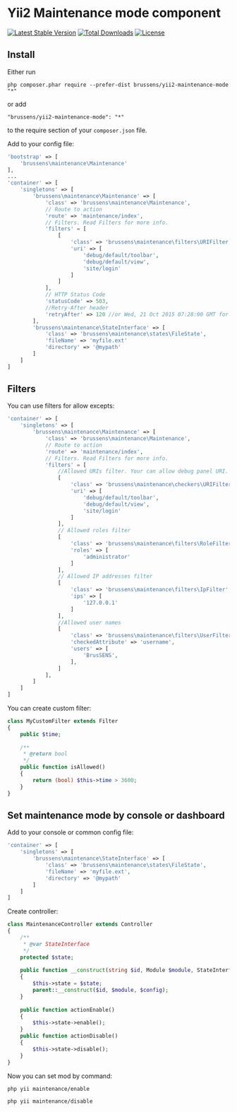 # Yii2 Maintenance mode component
[![Latest Stable Version](https://poser.pugx.org/brussens/yii2-maintenance-mode/v/stable)](https://packagist.org/packages/brussens/yii2-maintenance-mode)
[![Total Downloads](https://poser.pugx.org/brussens/yii2-maintenance-mode/downloads)](https://packagist.org/packages/brussens/yii2-maintenance-mode)
[![License](https://poser.pugx.org/brussens/yii2-maintenance-mode/license)](https://packagist.org/packages/brussens/yii2-maintenance-mode)
## Install
Either run
```
php composer.phar require --prefer-dist brussens/yii2-maintenance-mode "*"
```

or add

```
"brussens/yii2-maintenance-mode": "*"
```

to the require section of your `composer.json` file.

Add to your config file:
```php
'bootstrap' => [
    'brussens\maintenance\Maintenance'
],
...
'container' => [
    'singletons' => [
        'brussens\maintenance\Maintenance' => [
            'class' => 'brussens\maintenance\Maintenance',
            // Route to action
            'route' => 'maintenance/index',
            // Filters. Read Filters for more info.
            'filters' = [
                [
                    'class' => 'brussens\maintenance\filters\URIFilter',
                    'uri' => [
                        'debug/default/toolbar',
                        'debug/default/view',
                        'site/login'
                    ]
                ]
            ],
            // HTTP Status Code
            'statusCode' => 503,
            //Retry-After header
            'retryAfter' => 120 //or Wed, 21 Oct 2015 07:28:00 GMT for example
        ],
        'brussens\maintenance\StateInterface' => [
            'class' => 'brussens\maintenance\states\FileState',
            'fileName' => 'myfile.ext'
            'directory' => '@mypath'
        ]
    ]
]
```

## Filters
You can use filters for allow excepts:

```php
'container' => [
    'singletons' => [
        'brussens\maintenance\Maintenance' => [
            'class' => 'brussens\maintenance\Maintenance',
            // Route to action
            'route' => 'maintenance/index',
            // Filters. Read Filters for more info.
            'filters' = [
                //Allowed URIs filter. Your can allow debug panel URI.
                [
                    'class' => 'brussens\maintenance\checkers\URIFilter',
                    'uri' => [
                        'debug/default/toolbar',
                        'debug/default/view',
                        'site/login'
                    ]
                ],
                // Allowed roles filter
                [
                    'class' => 'brussens\maintenance\filters\RoleFilter',
                    'roles' => [
                        'administrator'
                    ]
                ],
                // Allowed IP addresses filter
                [
                    'class' => 'brussens\maintenance\filters\IpFilter',
                    'ips' => [
                        '127.0.0.1'
                    ]
                ],
                //Allowed user names
                [
                    'class' => 'brussens\maintenance\filters\UserFilter',
                    'checkedAttribute' => 'username',
                    'users' => [
                        'BrusSENS',
                    ],
                ]
            ],
        ]
    ]
]
```
You can create custom filter:
```php
class MyCustomFilter extends Filter
{
    public $time;
    
    /**
     * @return bool
     */
    public function isAllowed()
    {
        return (bool) $this->time > 3600;
    }
}
```

## Set maintenance mode by console or dashboard

Add to your console or common config file:
```php
'container' => [
    'singletons' => [
        'brussens\maintenance\StateInterface' => [
            'class' => 'brussens\maintenance\states\FileState',
            'fileName' => 'myfile.ext',
            'directory' => '@mypath'
        ]
    ]
]
```
Create controller:
```php
class MaintenanceController extends Controller
{
    /**
     * @var StateInterface
     */
    protected $state;
    
    public function __construct(string $id, Module $module, StateInterface $state, array $config = [])
    {
        $this->state = $state;
        parent::__construct($id, $module, $config);
    }
    
    public function actionEnable()
    {
        $this->state->enable();
    }
    public function actionDisable()
    {
        $this->state->disable();
    }
}
```

Now you can set mod by command:
```
php yii maintenance/enable
```
```
php yii maintenance/disable
```
